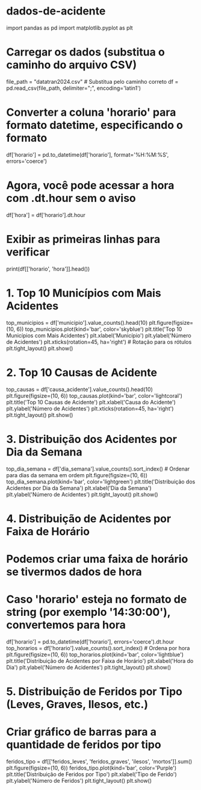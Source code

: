 # dados-de-acidente

import pandas as pd
import matplotlib.pyplot as plt



# Carregar os dados (substitua o caminho do arquivo CSV)
file_path = "datatran2024.csv"  # Substitua pelo caminho correto
df = pd.read_csv(file_path, delimiter=";", encoding='latin1')

# Converter a coluna 'horario' para formato datetime, especificando o formato
df['horario'] = pd.to_datetime(df['horario'], format='%H:%M:%S', errors='coerce')

# Agora, você pode acessar a hora com .dt.hour sem o aviso
df['hora'] = df['horario'].dt.hour

# Exibir as primeiras linhas para verificar
print(df[['horario', 'hora']].head())


# 1. Top 10 Municípios com Mais Acidentes
top_municipios = df['municipio'].value_counts().head(10)
plt.figure(figsize=(10, 6))
top_municipios.plot(kind='bar', color='skyblue')
plt.title('Top 10 Municípios com Mais Acidentes')
plt.xlabel('Município')
plt.ylabel('Número de Acidentes')
plt.xticks(rotation=45, ha='right')  # Rotação para os rótulos
plt.tight_layout()
plt.show()

# 2. Top 10 Causas de Acidente
top_causas = df['causa_acidente'].value_counts().head(10)
plt.figure(figsize=(10, 6))
top_causas.plot(kind='bar', color='lightcoral')
plt.title('Top 10 Causas de Acidente')
plt.xlabel('Causa do Acidente')
plt.ylabel('Número de Acidentes')
plt.xticks(rotation=45, ha='right')
plt.tight_layout()
plt.show()

# 3. Distribuição dos Acidentes por Dia da Semana
top_dia_semana = df['dia_semana'].value_counts().sort_index()  # Ordenar para dias da semana em ordem
plt.figure(figsize=(10, 6))
top_dia_semana.plot(kind='bar', color='lightgreen')
plt.title('Distribuição dos Acidentes por Dia da Semana')
plt.xlabel('Dia da Semana')
plt.ylabel('Número de Acidentes')
plt.tight_layout()
plt.show()

# 4. Distribuição de Acidentes por Faixa de Horário
# Podemos criar uma faixa de horário se tivermos dados de hora
# Caso 'horario' esteja no formato de string (por exemplo '14:30:00'), convertemos para hora
df['horario'] = pd.to_datetime(df['horario'], errors='coerce').dt.hour
top_horarios = df['horario'].value_counts().sort_index()  # Ordena por hora
plt.figure(figsize=(10, 6))
top_horarios.plot(kind='bar', color='lightblue')
plt.title('Distribuição de Acidentes por Faixa de Horário')
plt.xlabel('Hora do Dia')
plt.ylabel('Número de Acidentes')
plt.tight_layout()
plt.show()

# 5. Distribuição de Feridos por Tipo (Leves, Graves, Ilesos, etc.)
# Criar gráfico de barras para a quantidade de feridos por tipo
feridos_tipo = df[['feridos_leves', 'feridos_graves', 'ilesos', 'mortos']].sum()
plt.figure(figsize=(10, 6))
feridos_tipo.plot(kind='bar', color='Purple')
plt.title('Distribuição de Feridos por Tipo')
plt.xlabel('Tipo de Ferido')
plt.ylabel('Número de Feridos')
plt.tight_layout()
plt.show()
